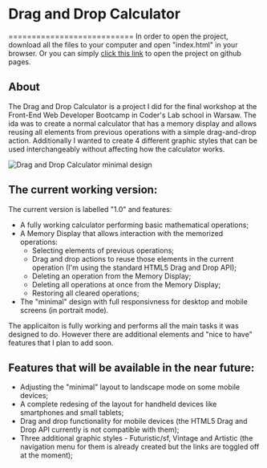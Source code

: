 # Drag and Drop Calculator
===========================
In order to open the project, download all the files to your computer and open "index.html" in your browser. 
Or you can simply [click this link](http://twasilonek.github.io/DragDropCalculator/) to open the project on github pages.

## About
The Drag and Drop Calculator is a project I did for the final workshop at the Front-End Web Developer Bootcamp in Coder's Lab school in Warsaw. The ida was to create a normal calculator that has a memory display and allows reusing all elements from previous operations with a simple drag-and-drop action. Additionally I wanted to create 4 different graphic styles that can be used interchangeably without affecting how the calculator works.

![Drag and Drop Calculator minimal design](https://github.com/TWasilonek/DragDropCalculator/tree/master/Drag_and_Drop_Calculator-minimal_design.png)

## The current working version:
The current version is labelled "1.0" and features:
  * A fully working calculator performing basic mathematical operations;
  * A Memory Display that allows interaction with the memorized operations:
    * Selecting elements of previous operations;
    * Drag and drop actions to reuse those elements in the current operation (I'm using the standard HTML5 Drag and Drop API);
    * Deleting an operation from the Memory Display;
    * Deleting all operations at once from the Memory Display;
    * Restoring all cleared operations;
  * The "minimal" design with full responsivness for desktop and mobile screens (in portrait mode).

The applicaiton is fully working and performs all the main tasks it was designed to do. However there are additional elements and "nice to have" features that I plan to add soon.

## Features that will be available in the near future:
  * Adjusting the "minimal" layout to landscape mode on some mobile devices;
  * A complete redesing of the layout for handheld devices like smartphones and small tablets;
  * Drag and drop functionality for mobile devices (the HTML5 Drag and Drop API currently is not compatible with them);
  * Three additional graphic styles - Futuristic/sf, Vintage and Artistic (the navigation menu for them is already created but the links are toggled off at the moment);


    